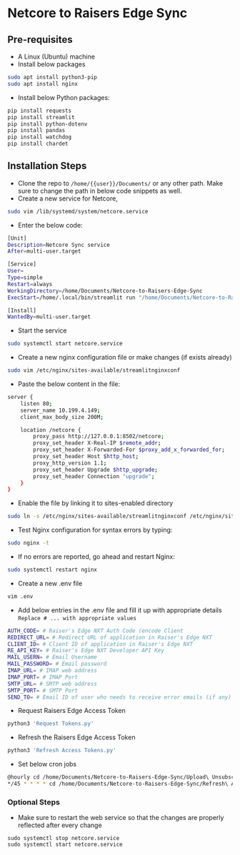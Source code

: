 # Netcore to Raisers Edge Sync

## Pre-requisites
- A Linux (Ubuntu) machine
- Install below packages
```bash
sudo apt install python3-pip
sudo apt install nginx
```
- Install below Python packages:
```bash
pip install requests
pip install streamlit
pip install python-dotenv
pip install pandas
pip install watchdog
pip install chardet
```

## Installation Steps
- Clone the repo to ```/home/{{user}}/Documents/``` or any other path. Make sure to change the path in below code snippets as well.
- Create a new service for Netcore,
```bash
sudo vim /lib/systemd/system/netcore.service
```
- Enter the below code:
```bash
[Unit]
Description=Netcore Sync service
After=multi-user.target

[Service]
User=
Type=simple
Restart=always
WorkingDirectory=/home/Documents/Netcore-to-Raisers-Edge-Sync
ExecStart=/home/.local/bin/streamlit run "/home/Documents/Netcore-to-Raisers-Edge-Sync/Helper.py"

[Install]
WantedBy=multi-user.target
```
- Start the service
```bash
sudo systemctl start netcore.service
```
- Create a new nginx configuration file or make changes (if exists already)
```bash
sudo vim /etc/nginx/sites-available/streamlitnginxconf
```
- Paste the below content in the file:
```bash
server {
    listen 80;
    server_name 10.199.4.149;
    client_max_body_size 200M;

    location /netcore {
        proxy_pass http://127.0.0.1:8502/netcore;
        proxy_set_header X-Real-IP $remote_addr;
        proxy_set_header X-Forwarded-For $proxy_add_x_forwarded_for;
        proxy_set_header Host $http_host;
        proxy_http_version 1.1;
        proxy_set_header Upgrade $http_upgrade;
        proxy_set_header Connection "upgrade";
    }
}
```
- Enable the file by linking it to sites-enabled directory
```bash
sudo ln -s /etc/nginx/sites-available/streamlitnginxconf /etc/nginx/sites-enabled
```
- Test Nginx configuration for syntax errors by typing:
```bash
sudo nginx -t
```
- If no errors are reported, go ahead and restart Nginx:
```bash
sudo systemctl restart nginx
```
- Create a new .env file
```bash
vim .env
```
- Add below entries in the .env file and fill it up with appropriate details ```Replace # ... with appropriate values```
```bash
AUTH_CODE= # Raiser's Edge NXT Auth Code (encode Client 
REDIRECT_URL= # Redirect URL of application in Raiser's Edge NXT
CLIENT_ID= # Client ID of application in Raiser's Edge NXT
RE_API_KEY= # Raiser's Edge NXT Developer API Key
MAIL_USERN= # Email Username
MAIL_PASSWORD= # Email password
IMAP_URL= # IMAP web address
IMAP_PORT= # IMAP Port
SMTP_URL= # SMTP web address
SMTP_PORT= # SMTP Port
SEND_TO= # Email ID of user who needs to receive error emails (if any)
```
- Request Raisers Edge Access Token
```bash
python3 'Request Tokens.py'
```
- Refresh the Raisers Edge Access Token
```bash
python3 'Refresh Access Tokens.py'
```
- Set below cron jobs
```bash
@hourly cd /home/Documents/Netcore-to-Raisers-Edge-Sync/Upload\ Unsubscribes\ and\ Bounces\ to\ RE.py > /dev/null 2>&1
*/45 * * * * cd /home/Documents/Netcore-to-Raisers-Edge-Sync/Refresh\ Access\ Token.py > /dev/null 2>&1
```
### Optional Steps
- Make sure to restart the web service so that the changes are properly reflected after every change
```
sudo systemctl stop netcore.service
sudo systemctl start netcore.service
```
